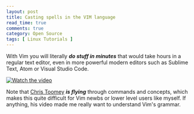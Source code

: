 ```yaml
---
layout: post
title: Casting spells in the VIM language
read_time: true  
comments: true
category: Open Source
tags: [ Linux Tutorials ]
---
```


With Vim you will literally ***do stuff in minutes*** that would take hours in a regular text editor, even in more powerful modern editors such as Sublime Text, Atom or Visual Studio Code.

[![Watch the video](https://img.youtube.com/vi/wlR5gYd6um0/maxresdefault.jpg)](https://youtu.be/wlR5gYd6um0)

Note that [Chris Toomey](https://ctoomey.com/) ***is flying*** through commands and concepts, which makes this quite difficult for Vim newbs or lower level users like myself. If anything, his video made me really want to understand Vim's grammar. 
